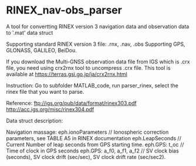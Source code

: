 # RINEX_nav-obs_parser
A tool for convertting RINEX version 3 navigation data and observation data to '.mat' data struct

Supporting standard RINEX version 3 file: .rnx, .nav, .obs
Supporting GPS, GLONASS, GALILEO, BeiDou.

If you download the Multi-GNSS observation data file from IGS which is .crx file, you need using
crx2rnx tool to uncompress .crx file. This tool is available at https://terras.gsi.go.jp/ja/crx2rnx.html

Instruction:
  Go to subfolder MATLAB_code, run parser_rinex, select the rinex file that you want to parse.


Reference: 
ftp://igs.org/pub/data/format/rinex303.pdf
http://acc.igs.org/misc/rinex304.pdf

Data struct description:

  Navigation massage:
    eph.ionoParameters // Ionospheric correction parameters, see TABLE A5 in RINEX documentation
    eph.LeapSeconds // Current Number of leap seconds from GPS starting time.
    eph.GPS: t_oc // Time of clock in GPS seconds
    eph.GPS: a_f0, a_f1, a_f2 // SV clock bias (seconds), SV clock drift (sec/sec), SV clock drift rate (sec/sec2).
    
